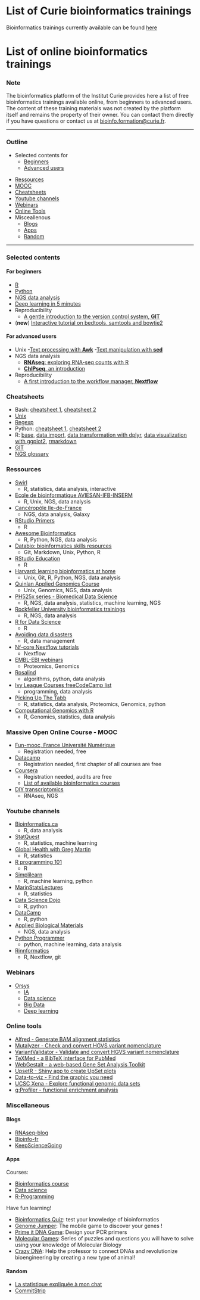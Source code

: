 List of Curie bioinformatics trainings
========================

Bioinformatics trainings currently available can be found [here](https://github.com/bioinfo-pf-curie/trainings/blob/master/curie_training.md)





List of online bioinformatics trainings
========================


### Note 

The bioinformatics platform of the Institut Curie provides here a list of free bioinformatics trainings available online, from beginners to advanced users. <!-- At the exception of the links pointing to gitlab.curie.fr,  -->The content of these training materials was not created by the platform itself and remains the property of their owner. You can contact them directly if you have questions or contact us at bioinfo.formation@curie.fr.

---

### Outline
- Selected contents for 
	- [Beginners](#for-beginners)  
	- [Advanced users](#for-advanced-users)  
<!-- - [Internal trainings](#internal-trainings) -->
- [Ressources](#ressources)  
- [MOOC](#massive-open-online-course---mooc)
- [Cheatsheets](#cheatsheets)  
- [Youtube channels](#youtube-channels)
- [Webinars](#webinars)
- [Online Tools](#online-tools)
- Misceallenous
	- [Blogs](#blogs)  
	- [Apps](#apps)  
	- [Random](#random)  


---


### Selected contents

#### For beginners
- [R](https://data-flair.training/blogs/rstudio-tutorial/)
- [Python](https://www.youtube.com/watch?v=rfscVS0vtbw&t=2446s)
- [NGS data analysis](https://www.youtube.com/watch?v=l4BAfRekohk&list=PLTt9kKfqE_0Gem8hIcJEn7YcesuuKdt_n&index=5&t=9s)
- [Deep learning in 5 minutes](https://www.youtube.com/watch?v=6M5VXKLf4D4)
- Reproducibility
	- [A gentle introduction to the version control system, **GIT**](https://www.growingwiththeweb.com/2014/02/a-gentle-introduction-to-git.html)
-  (**new**) [Interactive tutorial on bedtools, samtools and bowtie2](https://sandbox.bio/)

#### For advanced users
- Unix
	-[Text processing with **Awk**](https://likegeeks.com/awk-command/)
	-[Text manipulation with **sed**](https://likegeeks.com/sed-linux/)
- NGS data analysis
	- [**RNAseq**: exploring RNA-seq counts with R](http://jvanheld.github.io/stats_avec_RStudio_EBA/practicals/03_exploring_rnaseq_counts/exploring_RNASeq_counts.html#)
	- [**ChIPseq**, an introduction](https://www.youtube.com/watch?v=zwuUveGgmS0)
- Reproducibility
	- [A first introduction to the workflow manager, **Nextflow**](https://docs.google.com/viewer?url=https://raw.githubusercontent.com/stevekm/nextflow-demos/docs/docs/Nextflow_presentation.pdf)

<!-- 
### Internal trainings
- [R visualization with ggplot2](https://gitlab.curie.fr/data-analysis/Formations_Internes/blob/master/ggplot2/ggplot2_tutorial.md)
- [Bash tutorial](https://gitlab.curie.fr/data-analysis/Formations_Internes/blob/master/Introduction_to_command_line_Bash/bash_tutorial.md)
- [Tidyverse](https://gitlab.curie.fr/data-analysis/Formations_Internes/blob/master/tidyverse/tidyverse.md)
 -->


### Cheatsheets
- Bash: [cheatsheet 1](https://devhints.io/bash), [cheatsheet 2](https://coding4medicine.com/cheatsheets/linux.html)
- [Unix](https://bioinformaticsworkbook.org/Appendix/Unix/UnixCheatSheet.html)
- [Regexp](https://devhints.io/regexp)
- Python: [cheatsheet 1](https://devhints.io/python), [cheatsheet 2](http://huttenhower.sph.harvard.edu/moodle/pluginfile.php/1409/mod_folder/content/0/PythonCheatSheet.pdf?forcedownload=1)
- R: [base](http://github.com/rstudio/cheatsheets/raw/master/base-r.pdf), [data import](https://github.com/rstudio/cheatsheets/raw/master/data-import.pdf), [data transformation with dplyr](https://github.com/rstudio/cheatsheets/raw/master/data-transformation.pdf), [data visualization with ggplot2](https://github.com/rstudio/cheatsheets/raw/master/data-visualization-2.1.pdf), [rmarkdown](https://rstudio.com/wp-content/uploads/2015/02/rmarkdown-cheatsheet.pdf)
- [GIT](https://coding4medicine.com/cheatsheets/git.html)
- [NGS glossary](https://pwwang.gitbooks.io/bioinformatics-cheetsheet/)

### Ressources
- [Swirl](https://swirlstats.com/students.html)
	- R, statistics, data analysis, interactive
- [Ecole de bioinformatique AVIESAN-IFB-INSERM](https://www.france-bioinformatique.fr/en/elearning/school/archives_EBA?qt-view__ge_individuelle__block_1=0)
	- R, Unix, NGS, data analysis
- [Cancéropôle Ile-de-France](https://www.canceropole-idf.fr/gt-bioinfo/formation-en-ligne/)
	- NGS, data analysis, Galaxy
- [RStudio Primers](https://rstudio.cloud/learn/primers)
	- R
- [Awesome Bioinformatics](https://github.com/danielecook/Awesome-Bioinformatics)
	- R, Python, NGS, data analysis
- [Databio: bioinformatics skills resources](http://databio.org/skills/)
	- Git, Markdown, Unix, Python, R
- [RStudio Education](https://education.rstudio.com/learn/)
	- R
- [Harvard: learning bioinformatics at home](https://github.com/harvardinformatics/learning-bioinformatics-at-home)
	- Unix, Git, R, Python, NGS, data analysis
- [Quinlan Applied Genomics Course](https://github.com/quinlan-lab/applied-computational-genomics)
	- Unix, Genomics, NGS, data analysis
- [PH525x series - Biomedical Data Science](http://genomicsclass.github.io/book/)
	- R, NGS, data analysis, statistics, machine learning, NGS
- [Rockfeller University bioinformatics trainings](https://rockefelleruniversity.github.io/)
	- R, NGS, data analysis
- [R for Data Science](https://r4ds.had.co.nz/)
	- R
- [Avoiding data disasters](https://datachampcam.github.io/avoid-data-disaster/)
	- R, data management
- [Nf-core Nextflow tutorials](https://nf-co.re/usage/nextflow)
	- Nextflow
- [EMBL-EBI webinars](https://www.ebi.ac.uk/training/webinars?ebi-type=webinar)
	- Proteomics, Genomics
- [Rosalind](http://rosalind.info/problems/locations/)
	- algorithms, python, data analysis
- [Ivy League Courses freeCodeCamp list](https://www.freecodecamp.org/news/ivy-league-free-online-courses-a0d7ae675869/amp/?__twitter_impression=true)
	- programming, data analysis
- [Picking Up The Tabb](https://pickingupthetabb.wordpress.com/building-a-bioinformaticist/free-online-training-in-bioinformatics-and-biostatistics/)
	- R, statistics, data analysis, Proteomics, Genomics, python
- [Computational Genomics with R](https://compgenomr.github.io/book/)
	- R, Genomics, statistics, data analysis


### Massive Open Online Course - MOOC
- [Fun-mooc, France Université Numérique](https://www.fun-mooc.fr/)
	- Registration needed, free
- [Datacamp](https://www.datacamp.com/)
	- Registration needed, first chapter of all courses are free
- [Coursera](https://www.coursera.org/)
	- Registration needed, audits are free
	- [List of available bioinformatics courses](https://github.com/asntech/comp-bio-moocs)
- [DIY transcriptomics](http://diytranscriptomics.com/)
	- RNAseq, NGS


### Youtube channels
- [Bioinformatics.ca](https://www.youtube.com/channel/UCKbkfKk65PZyRCzUwXOJung/playlists)
	- R, data analysis
- [StatQuest](https://www.youtube.com/user/joshstarmer/playlists)
	- R, statistics, machine learning
- [Global Health with Greg Martin](https://www.youtube.com/watch?v=ANMuuq502rE&list=PLujS9ooBebKVqwKXDqdqMqkwb1EKl4FM6)
	- R, statistics
- [R programming 101](https://www.youtube.com/channel/UCfJyQ3P2k_SuqfxVdqIEQNw)
	- R
- [Simplilearn](https://www.youtube.com/user/Simplilearn/playlists)
	- R, machine learning, python
- [MarinStatsLectures](https://www.youtube.com/user/marinstatlectures/playlists)
	- R, statistics
- [Data Science Dojo](https://www.youtube.com/user/DataScienceDojo/playlists)
	- R, python
- [DataCamp](https://www.youtube.com/channel/UC79Gv3mYp6zKiSwYemEik9A/playlists)
	- R, python
- [Applied Biological Materials](https://www.youtube.com/playlist?list=PLTt9kKfqE_0Gem8hIcJEn7YcesuuKdt_n)
	- NGS, data analysis
- [Python Programmer](https://www.youtube.com/user/consumerchampion/playlists)
	- python, machine learning, data analysis
- [Rinnformatics](https://www.youtube.com/channel/UC7vZD35eUp4_SxsHnJLthJw?feature=emb_ch_name_ex)
	- R, Nextflow, git


### Webinars
- [Orsys](https://www.orsys.com/Videos/)
	- [IA](https://www.orsys.com/Videos/Video?themeId=4&videoId=webinar-IA)
	- [Data science](https://www.orsys.com/Videos/Video?themeId=4&videoId=webinar-data-science-dataviz)
	- [Big Data](https://www.orsys.com/Videos/Video?themeId=4&videoId=webinar-data-science)
	- [Deep learning](https://www.orsys.com/Videos/Video?themeId=4&videoId=webinar-deeplearning)


### Online tools
- [Alfred - Generate BAM alignment statistics](https://www.gear-genomics.com/alfred/)
- [Mutalyzer - Check and convert HGVS variant nomenclature](https://mutalyzer.nl/)
- [VariantValidator - Validate and convert HGVS variant nomenclature](https://variantvalidator.org/)
- [TeXMed - a BibTeX interface for PubMed](https://www.bioinformatics.org/texmed/)
- [WebGestalt - a web-based Gene Set Analysis Toolkit](http://www.webgestalt.org/)
- [UpsetR - Shiny app to create UpSet plots](https://gehlenborglab.shinyapps.io/upsetr/)
- [Data-to-viz - Find the graphic you need](https://www.data-to-viz.com/)
- [UCSC Xena - Explore functional genomic data sets](https://xena.ucsc.edu/)
- [g:Profiler - functional enrichment analysis](https://biit.cs.ut.ee/gprofiler/gost)


### Miscellaneous

#### Blogs
- [RNAseq-blog](https://www.rna-seqblog.com/)
- [Bioinfo-fr](https://bioinfo-fr.net/)
- [KeepScienceGoing](http://keepsciencegoing.org)

#### Apps

Courses:
- [Bioinformatics course](https://play.google.com/store/apps/details?id=aplus.bioinformaticscourse&hl=fr)
- [Data science](https://play.google.com/store/apps/details?id=com.aduech.www.datascience&hl=fr)
- [R-Programming](https://play.google.com/store/apps/details?id=com.superdream.rprogramming&hl=fr)

Have fun learning!
- [Bioinformatics Quiz](https://play.google.com/store/apps/details?id=bioinformetics.Quiz.master.quiz&hl=fr): test your knowledge of bioinformatics
- [Genome Jumper](https://genome-jumper.sib.swiss/): The mobile game to discover your genes !
- [Prime it DNA Game](https://play.google.com/store/apps/details?id=com.gla.primeit&hl=fr): Design your PCR primers
- [Molecular Games](https://play.google.com/store/apps/details?id=edu.ub.molgames&hl=fr): Series of puzzles and questions you will have to solve using your knowledge of Molecular Biology
- [Crazy DNA](https://play.google.com/store/apps/details?id=com.funnyblox.crazydna&hl=fr): Help the professor to connect DNAs and revolutionize bioengineering by creating a new type of animal!

#### Random
- [La statistique expliquée à mon chat](https://www.youtube.com/channel/UCWty1tzwZW_ZNSp5GVGteaA/videos)
- [CommitStrip](http://www.commitstrip.com/fr/?)